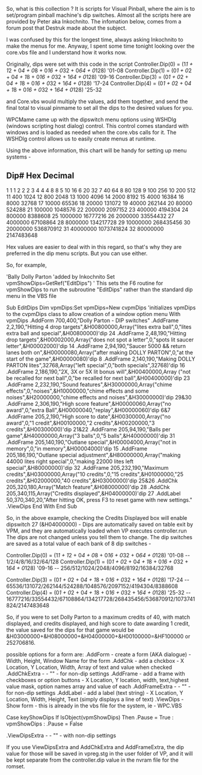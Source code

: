 So, what is this collection ? It is scripts for Visual Pinball, where the aim is to set/program pinball machine's dip switches.
Almost all the scripts here are provided by Peter aka Inkochnito.
The infomation below, comes from a forum post that Destruk made about the subject.

I was confused by this for the longest time, always asking Inkochnito to make the menus for me. Anyway, I spent some time tonight looking over the core.vbs file and I understand how it works now.

Originally, dips were set with this code in the script
Controller.Dip(0) = (1*1 + 1*2 + 0*4 + 0*8 + 0*16 + 0*32 + 0*64 + 0*128) '01-08
Controller.Dip(1) = (0*1 + 0*2 + 0*4 + 1*8 + 0*16 + 0*32 + 1*64 + 0*128) '09-16
Controller.Dip(3) = (0*1 + 0*2 + 0*4 + 1*8 + 0*16 + 0*32 + 1*64 + 0*128) '17-24
Controller.Dip(4) = (0*1 + 0*2 + 0*4 + 1*8 + 0*16 + 0*32 + 1*64 + 0*128) '25-32

and Core.vbs would multiply the values, add them together, and send the final total to visual pinmame to set all the dips to the desired values for you.

WPCMame came up with the dipswitch menu options using WSHDlg (windows scripting host dialog) control. This control comes standard with windows and is loaded as needed when the core.vbs calls for it.
The WSHDlg control allows us to easily create menus at runtime.

Using the above information, this chart will be handy for setting up menu systems -

Dip#  Hex       Decimal
---------------------------
1     1         1
2     2         2
3     4         4
4     8         8
5     10        16
6     20        32
7     40        64
8     80        128
9     100       256
10    200       512
11    400       1024
12    800       2048
13    1000      4096
14    2000      8192
15    4000      16384
16    8000      32768
17    10000     65536
18    20000     131072
19    40000     262144
20    80000     524288
21    100000    1048576
22    200000    2097152
23    400000    4194304
24    800000    8388608
25    1000000   16777216
26    2000000   33554432
27    4000000   67108864
28    8000000   134217728
29    10000000  268435456
30    20000000  536870912
31    40000000  1073741824
32    80000000  2147483648


Hex values are easier to deal with in this regard, so that's why they are preferred in the dip menu scripts. But you can use either.

So, for example,

'Bally Dolly Parton
'added by Inkochnito
Set vpmShowDips=GetRef("EditDips") ' This sets the F6 routine for vpmShowDips to run the subroutine "EditDips" rather than the standard dip menu in the VBS file

Sub EditDips
Dim vpmDips:Set vpmDips=New cvpmDips 'initializes vpmDips to the cvpmDips class to allow creation of a window option menu
With vpmDips
  .AddForm 700,400,"Dolly Parton - DIP switches"
  .AddFrame 2,2,190,"Hitting 4 drop targets",&H00800000,Array("lites extra ball",0,"lites extra ball and special",&H00800000)'dip 24
  .AddFrame 2,48,190,"Hitting drop targets",&H00002000,Array("does not spot a letter",0,"spots lit saucer letter",&H00002000)'dip 14
  .AddFrame 2,94,190,"Saucer 5000 && return lanes both on",&H00000080,Array("after making DOLLY PARTON",0,"at the start of the game",&H00000080)'dip 8
  .AddFrame 2,140,190,"Making DOLLY PARTON lites",32768,Array("left special",0,"both specials",32768)'dip 16
  .AddFrame 2,186,190,"2X, 3X or 5X lit bonus will",&H00400000,Array ("not be recalled for next ball",0,"be recalled for next ball",&H00400000)'dip 23
  .AddFrame 2,232,190,"Sound features",&H30000000,Array("chime effects",0,"noises",&H10000000,"chime effects and some noises",&H20000000,"chime effects and noises",&H30000000)'dip 29&30
  .AddFrame 2,306,190,"High score feature",&H00000060,Array("no award",0,"extra Ball",&H00000040,"replay",&H00000060)'dip 6&7
  .AddFrame 205,2,190,"High score to date",&H00300000,Array("no award",0,"1 credit",&H00100000,"2 credits",&H00200000,"3 credits",&H00300000)'dip 21&22
  .AddFrame 205,94,190,"Balls per game",&H40000000,Array("3 balls",0,"5 balls",&H40000000)'dip 31
  .AddFrame 205,140,190,"Outlane special",&H00004000,Array("not in memory",0,"in memory",&H00004000)'dip 15
  .AddFrame 205,186,190,"Outlane special adjustment",&H80000000,Array("making 44000 lites right special",0,"making 22000 lites left special",&H80000000)'dip 32
  .AddFrame 205,232,190,"Maximum credits",&H03000000,Array("10 credits",0,"15 credits",&H01000000,"25 credits",&H02000000,"40 credits",&H03000000)'dip 25&26
  .AddChk 205,320,180,Array("Match feature",&H08000000)'dip 28
  .AddChk 205,340,115,Array("Credits displayed",&H04000000)'dip 27
  .AddLabel 50,370,340,20,"After hitting OK, press F3 to reset game with new settings."
  .ViewDips
End With
End Sub

So, in the above example, checking the Credits Displayed box will enable dipswitch 27 (&H04000000) - Dips are automatically saved on table exit by VPM, and they are automatically loaded when VP executes controller.run
The dips are not changed unless you tell them to change.
The dip switches are saved as a total value of each bank of 8 dip switches -

Controller.Dip(0) = (1*1 + 1*2 + 0*4 + 0*8 + 0*16 + 0*32 + 0*64 + 0*128) '01-08 -- 1/2/4/8/16/32/64/128
Controller.Dip(1) = (0*1 + 0*2 + 0*4 + 1*8 + 0*16 + 0*32 + 1*64 + 0*128) '09-16 -- 256/512/1024/2048/4096/8192/16384/32768

Controller.Dip(3) = (0*1 + 0*2 + 0*4 + 1*8 + 0*16 + 0*32 + 1*64 + 0*128) '17-24 -- 65536/131072/262144/524288/1048576/2097152/4194304/8388608
Controller.Dip(4) = (0*1 + 0*2 + 0*4 + 1*8 + 0*16 + 0*32 + 1*64 + 0*128) '25-32 -- 16777216/33554432/67108864/134217728/268435456/536870912/1073741824/2147483648


So, if you were to set Dolly Parton to a maximum credits of 40, with match displayed, and credits displayed, and high score to date awarding 1 credit, the value saved for the dips for that game would be
&H03000000+&H08000000+&H04000000+&H00100000=&HF100000 or 252706816.


possible options for a form are:
  .AddForm - create a form (AKA dialogue) - Width, Height, Window Name for the form
  .AddChk - add a chckbox - X Location, Y Location, Width, Array of text and value when checked
  .AddChkExtra - - "" - for non-dip settings
  .AddFrame - add a frame with checkboxes or option buttons - X Location, Y location, width, text,highest value mask, option names array and value of each
  .AddFrameExtra - - "" - for non-dip settings
  .AddLabel - add a label (text string) - X Location, Y Location, Width, Height, Text (simply displays a line of text)
  .ViewDips - Show form - this is already in the vbs file for the system, ie - WPC.VBS

Case keyShowDips If IsObject(vpmShowDips) Then .Pause = True : vpmShowDips : .Pause = False

.ViewDipsExtra - - "" - with non-dip settings

If you use ViewDipsExtra and AddChkExtra and AddFrameExtra, the dip value for those will be saved in vpreg.stg in the user folder of VP, and it will be kept separate from the controller.dip value in the nvram file for the romset.
